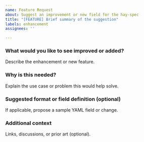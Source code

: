```yaml
---
name: Feature Request
about: Suggest an improvement or new field for the hay-spec
title: "[FEATURE] Brief summary of the suggestion"
labels: enhancement
assignees: ''

---
```


### What would you like to see improved or added?
Describe the enhancement or new feature.

### Why is this needed?
Explain the use case or problem this would help solve.

### Suggested format or field definition (optional)
If applicable, propose a sample YAML field or change.

### Additional context
Links, discussions, or prior art (optional).
